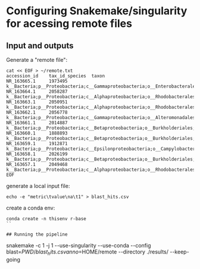 # Configuring Snakemake/singularity for acessing remote files
##  Input and outputs

Generate a "remote file":
```
cat << EOF > ~/remote.txt
accession_id    tax_id_species  taxon
NR_163665.1     1973495 k__Bacteria;p__Proteobacteria;c__Gammaproteobacteria;o__Enterobacterales;f__Morganellaceae;g__Proteus;s__Proteus_alimentorum
NR_163664.1     2058287 k__Bacteria;p__Proteobacteria;c__Alphaproteobacteria;o__Rhodobacterales;f__Rhodobacteraceae;g__Aestuariibius;s__Aestuariibius_insulae
NR_163663.1     2050951 k__Bacteria;p__Proteobacteria;c__Alphaproteobacteria;o__Rhodobacterales;f__Rhodobacteraceae;g__Pseudomaribius;s__Pseudomaribius_aestuariivivens
NR_163662.1     2056778 k__Bacteria;p__Proteobacteria;c__Gammaproteobacteria;o__Alteromonadales;f__Colwelliaceae;g__Thalassotalea;s__Thalassotalea_insulae
NR_163661.1     2014887 k__Bacteria;p__Proteobacteria;c__Betaproteobacteria;o__Burkholderiales;f__Oxalobacteraceae;g__Herbaspirillum;s__Herbaspirillum_robiniae
NR_163660.1     1888893 k__Bacteria;p__Proteobacteria;c__Betaproteobacteria;o__Burkholderiales;f__Alcaligenaceae;g__Parvibium;s__Parvibium_lacunae
NR_163659.1     1912871 k__Bacteria;p__Proteobacteria;c__Epsilonproteobacteria;o__Campylobacterales;f__Campylobacteraceae;g__Arcobacter;s__Arcobacter_canalis
NR_163658.1     2026199 k__Bacteria;p__Proteobacteria;c__Betaproteobacteria;o__Burkholderiales;f__Burkholderiaceae;g__Paraburkholderia;s__Paraburkholderia_aromaticivorans
NR_163657.1     2049468 k__Bacteria;p__Proteobacteria;c__Alphaproteobacteria;o__Rhodobacterales;f__Rhodobacteraceae;g__Paracoccus;s__Paracoccus_alimentarius
EOF
```

generate a local input file:
```
echo -e "metric\tvalue\na\t1" > blast_hits.csv
```

create a conda env:
```
conda create -n thisenv r-base
``

## Running the pipeline
```

snakemake -c 1  -j 1 --use-singularity  --use-conda  --config blast=$PWD/blast_hits.csv  anno=$HOME/remote  --directory ./results/ --keep-going
```
